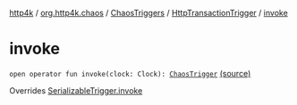 [http4k](../../../index.md) / [org.http4k.chaos](../../index.md) / [ChaosTriggers](../index.md) / [HttpTransactionTrigger](index.md) / [invoke](./invoke.md)

# invoke

`open operator fun invoke(clock: Clock): `[`ChaosTrigger`](../../-chaos-trigger.md) [(source)](https://github.com/http4k/http4k/blob/master/http4k-testing-chaos/src/main/kotlin/org/http4k/chaos/ChaosTriggers.kt#L56)

Overrides [SerializableTrigger.invoke](../../-serializable-trigger/invoke.md)

